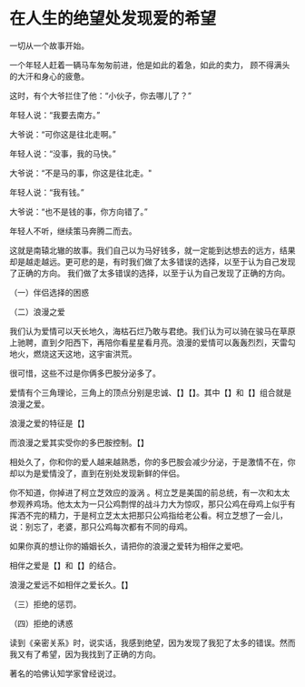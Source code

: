 
# 在人生的绝望处发现爱的希望

一切从一个故事开始。

一个年轻人赶着一辆马车匆匆前进，他是如此的着急，如此的卖力， 顾不得满头的大汗和身心的疲惫。

这时，有个大爷拦住了他：“小伙子，你去哪儿了？”

年轻人说：“我要去南方。”

大爷说：“可你这是往北走啊。”

年轻人说：“没事，我的马快。”

大爷说：“不是马的事，你这是往北走。"

年轻人说：“我有钱。”

大爷说：“也不是钱的事，你方向错了。”

年轻人不听，继续策马奔腾二而去。

这就是南辕北辙的故事。我们自己以为马好钱多，就一定能到达想去的远方，结果却是越走越远。更可悲的是，有时我们做了太多错误的选择，以至于认为自己发现了正确的方向。
我们做了太多错误的选择，以至于认为自己发现了正确的方向。

（一）伴侣选择的困惑





（二）浪漫之爱

我们认为爱情可以天长地久，海枯石烂乃敢与君绝。我们认为可以骑在骏马在草原上驰聘，直到夕阳西下，再陪你看星星看月亮。浪漫的爱情可以轰轰烈烈，天雷勾地火，燃烧这天这地，这宇宙洪荒。

很可惜，这些不过是你俩多巴胺分泌多了。

爱情有个三角理论，三角上的顶点分别是忠诚、【】【】。其中【】和【】组合就是浪漫之爱。

浪漫之爱的特征是【】

而浪漫之爱其实受你的多巴胺控制。【】

相处久了，你和你的爱人越来越熟悉，你的多巴胺会减少分泌，于是激情不在，你却以为是爱情没了，直到在别处发现新鲜的伴侣。

你不知道，你掉进了柯立芝效应的漩涡 。柯立芝是美国的前总统，有一次和太太参观养鸡场。他太太为一只公鸡剽悍的战斗力大为惊叹，那只公鸡在母鸡上似乎有挥洒不完的精力，于是柯立芝太太把那只公鸡指给老公看。柯立芝想了一会儿，说：别忘了，老婆，那只公鸡每次都有不同的母鸡。

如果你真的想让你的婚姻长久，请把你的浪漫之爱转为相伴之爱吧。

相伴之爱是【】和【】的结合。

浪漫之爱远不如相伴之爱长久。【】





（三）拒绝的惩罚。



（四）拒绝的诱惑












读到《亲密关系》时，说实话，我感到绝望，因为发现了我犯了太多的错误。然而我又有了希望，因为我找到了正确的方向。

著名的哈佛认知学家曾经说过。








<!--stackedit_data:
eyJoaXN0b3J5IjpbLTE4MTAxOTI5NzJdfQ==
-->